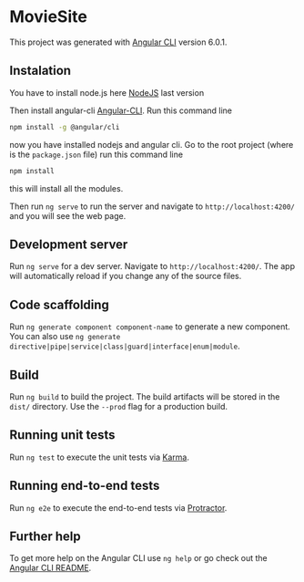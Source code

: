 # MovieSite

This project was generated with [Angular CLI](https://github.com/angular/angular-cli) version 6.0.1.

## Instalation

You have to install node.js here [NodeJS](https://nodejs.org/en/) last version

Then install angular-cli [Angular-CLI](https://cli.angular.io/). Run this command line
```sh
npm install -g @angular/cli
```

now you have installed nodejs and angular cli. Go to the root project (where is the `package.json` file) run this command line
```sh
npm install
```

this will install all the modules.

Then run `ng serve` to run the server and navigate to  `http://localhost:4200/` and you will see the web page.


## Development server

Run `ng serve` for a dev server. Navigate to `http://localhost:4200/`. The app will automatically reload if you change any of the source files.

## Code scaffolding

Run `ng generate component component-name` to generate a new component. You can also use `ng generate directive|pipe|service|class|guard|interface|enum|module`.

## Build

Run `ng build` to build the project. The build artifacts will be stored in the `dist/` directory. Use the `--prod` flag for a production build.

## Running unit tests

Run `ng test` to execute the unit tests via [Karma](https://karma-runner.github.io).

## Running end-to-end tests

Run `ng e2e` to execute the end-to-end tests via [Protractor](http://www.protractortest.org/).

## Further help

To get more help on the Angular CLI use `ng help` or go check out the [Angular CLI README](https://github.com/angular/angular-cli/blob/master/README.md).
